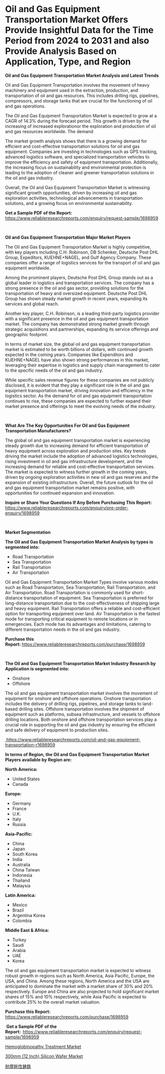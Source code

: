 <p><h1>Oil and Gas Equipment Transportation Market Offers Provide Insightful Data for the Time Period from 2024 to 2031 and also Provide Analysis Based on Application, Type, and Region</h1></p><p><strong>Oil and Gas Equipment Transportation Market Analysis and Latest Trends</strong></p>
<p><p>Oil and Gas Equipment Transportation involves the movement of heavy machinery and equipment used in the extraction, production, and transportation of oil and gas resources. This includes drilling rigs, pipelines, compressors, and storage tanks that are crucial for the functioning of oil and gas operations.</p><p>The Oil and Gas Equipment Transportation Market is expected to grow at a CAGR of 14.3% during the forecast period. This growth is driven by the increasing of increased explorationor the exploration and production of oil and gas resources worldwide. The demand</p><p>The market growth analysis shows that there is a growing demand for efficient and cost-effective transportation solutions for oil and gas equipment. Companies are investing in technologies such as GPS tracking, advanced logistics software, and specialized transportation vehicles to improve the efficiency and safety of equipment transportation. Additionally, the increasing focus on sustainability and environmental protection is leading to the adoption of cleaner and greener transportation solutions in the oil and gas industry.</p><p>Overall, the Oil and Gas Equipment Transportation Market is witnessing significant growth opportunities, driven by increasing oil and gas exploration activities, technological advancements in transportation solutions, and a growing focus on environmental sustainability.</p></p>
<p><strong>Get a Sample PDF of the Report:&nbsp;</strong> <a href="https://www.reliableresearchreports.com/enquiry/request-sample/1698959">https://www.reliableresearchreports.com/enquiry/request-sample/1698959</a></p>
<p>&nbsp;</p>
<p><strong>Oil and Gas Equipment Transportation Major Market Players</strong></p>
<p><p>The Oil and Gas Equipment Transportation Market is highly competitive, with key players including C.H. Robinson, DB Schenker, Deutsche Post DHL Group, Expeditors, KUEHNE+NAGEL, and Gulf Agency Company. These companies offer a range of logistics services for the transport of oil and gas equipment worldwide.</p><p>Among the prominent players, Deutsche Post DHL Group stands out as a global leader in logistics and transportation services. The company has a strong presence in the oil and gas sector, providing solutions for the transportation of heavy and oversized equipment. Deutsche Post DHL Group has shown steady market growth in recent years, expanding its services and global reach.</p><p>Another key player, C.H. Robinson, is a leading third-party logistics provider with a significant presence in the oil and gas equipment transportation market. The company has demonstrated strong market growth through strategic acquisitions and partnerships, expanding its service offerings and geographic footprint.</p><p>In terms of market size, the global oil and gas equipment transportation market is estimated to be worth billions of dollars, with continued growth expected in the coming years. Companies like Expenditors and KUEHNE+NAGEL have also shown strong performances in this market, leveraging their expertise in logistics and supply chain management to cater to the specific needs of the oil and gas industry.</p><p>While specific sales revenue figures for these companies are not publicly disclosed, it is evident that they play a significant role in the oil and gas equipment transportation market, driving innovation and efficiency in the logistics sector. As the demand for oil and gas equipment transportation continues to rise, these companies are expected to further expand their market presence and offerings to meet the evolving needs of the industry.</p></p>
<p>&nbsp;</p>
<p><strong>What Are The Key Opportunities For Oil and Gas Equipment Transportation Manufacturers?</strong></p>
<p><p>The global oil and gas equipment transportation market is experiencing steady growth due to increasing demand for efficient transportation of heavy equipment across exploration and production sites. Key trends driving the market include the adoption of advanced logistics technologies, rising investment in oil and gas infrastructure development, and the increasing demand for reliable and cost-effective transportation services. The market is expected to witness further growth in the coming years, driven by ongoing exploration activities in new oil and gas reserves and the expansion of existing infrastructure. Overall, the future outlook for the oil and gas equipment transportation market remains positive, with opportunities for continued expansion and innovation.</p></p>
<p><strong>Inquire or Share Your Questions If Any Before Purchasing This Report:</strong> <a href="https://www.reliableresearchreports.com/enquiry/pre-order-enquiry/1698959">https://www.reliableresearchreports.com/enquiry/pre-order-enquiry/1698959</a></p>
<p>&nbsp;</p>
<p><strong>Market Segmentation</strong></p>
<p><strong>The Oil and Gas Equipment Transportation Market Analysis by types is segmented into:</strong></p>
<p><ul><li>Road Transportation</li><li>Sea Transportation</li><li>Rail Transportation</li><li>Air Transportation</li></ul></p>
<p><p>Oil and Gas Equipment Transportation Market Types involve various modes such as Road Transportation, Sea Transportation, Rail Transportation, and Air Transportation. Road Transportation is commonly used for short-distance transportation of equipment. Sea Transportation is preferred for long-distance transportation due to the cost-effectiveness of shipping large and heavy equipment. Rail Transportation offers a reliable and cost-efficient option for transporting equipment over land. Air Transportation is the fastest mode for transporting critical equipment to remote locations or in emergencies. Each mode has its advantages and limitations, catering to different transportation needs in the oil and gas industry.</p></p>
<p><strong>Purchase this Report:&nbsp;</strong><a href="https://www.reliableresearchreports.com/purchase/1698959">https://www.reliableresearchreports.com/purchase/1698959</a></p>
<p>&nbsp;</p>
<p><strong>The Oil and Gas Equipment Transportation Market Industry Research by Application is segmented into:</strong></p>
<p><ul><li>Onshore</li><li>Offshore</li></ul></p>
<p><p>The oil and gas equipment transportation market involves the movement of equipment for onshore and offshore operations. Onshore transportation includes the delivery of drilling rigs, pipelines, and storage tanks to land-based drilling sites. Offshore transportation involves the shipment of equipment such as platforms, subsea infrastructure, and vessels to offshore drilling locations. Both onshore and offshore transportation services play a crucial role in supporting the oil and gas industry by ensuring the efficient and safe delivery of equipment to production sites.</p></p>
<p><a href="https://www.reliableresearchreports.com/oil-and-gas-equipment-transportation-r1698959">&nbsp;https://www.reliableresearchreports.com/oil-and-gas-equipment-transportation-r1698959</a></p>
<p><strong>In terms of Region, the Oil and Gas Equipment Transportation Market Players available by Region are:</strong></p>
<p>
    <p> <strong> North America: </strong>
        <ul>
            <li>United States</li>
            <li>Canada</li>
        </ul>
        </p> 
    <p> <strong> Europe: </strong>
        <ul>
            <li>Germany</li>
            <li>France</li>
            <li>U.K.</li>
            <li>Italy</li>
            <li>Russia</li>
        </ul>
        </p> 
    <p> <strong> Asia-Pacific: </strong>
        <ul>
            <li>China</li>
            <li>Japan</li>
            <li>South Korea</li>
            <li>India</li>
            <li>Australia</li>
            <li>China Taiwan</li>
            <li>Indonesia</li>
            <li>Thailand</li>
            <li>Malaysia</li>
        </ul>
        </p> 
    <p> <strong> Latin America: </strong>
        <ul>
            <li>Mexico</li>
            <li>Brazil</li>
            <li>Argentina Korea</li>
            <li>Colombia</li>
        </ul>
        </p> 
    <p> <strong> Middle East & Africa: </strong>
        <ul>
            <li>Turkey</li>
            <li>Saudi</li>
            <li>Arabia</li>
            <li>UAE</li>
            <li>Korea</li>
        </ul>
    </p>
    </p>
<p><p>The oil and gas equipment transportation market is expected to witness robust growth in regions such as North America, Asia Pacific, Europe, the USA, and China. Among these regions, North America and the USA are anticipated to dominate the market with a market share of 30% and 20% respectively. Europe and China are also projected to hold significant market shares of 15% and 10% respectively, while Asia Pacific is expected to contribute 25% to the overall market valuation.</p></p>
<p><strong>Purchase this Report: </strong><a href="https://www.reliableresearchreports.com/purchase/1698959">https://www.reliableresearchreports.com/purchase/1698959</a></p>
<p>&nbsp;<strong>Get a Sample PDF of the Report:&nbsp;&nbsp;</strong><a href="https://www.reliableresearchreports.com/enquiry/request-sample/1698959">https://www.reliableresearchreports.com/enquiry/request-sample/1698959</a></p>
<p><strong></strong></p>
<p><p><a href="https://view.publitas.com/reportprime-1/hemoglobinopathy-treatment-market-exploring-market-share-market-trends-and-future-growth/">Hemoglobinopathy Treatment Market</a></p><p><a href="https://www.linkedin.com/pulse/300mm-12-inch-silicon-wafer-market-trends-analysis-forecasted-period-a1duf">300mm (12 Inch) Silicon Wafer Market</a></p><p><a href="https://github.com/BrionnaBoyle/Market-Research-Report-List-1/blob/main/156229265773.md">耐摩耗性鋳鉄</a></p></p>